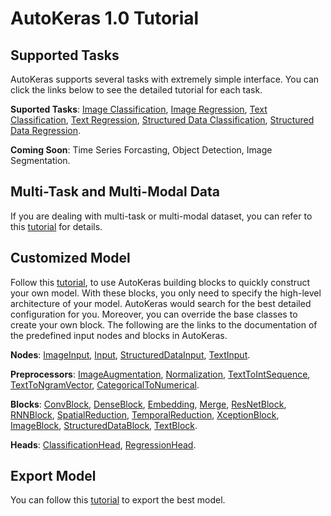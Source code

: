 # AutoKeras 1.0 Tutorial

## Supported Tasks

AutoKeras supports several tasks with extremely simple interface.
You can click the links below to see the detailed tutorial for each task.

**Suported Tasks**:
[Image Classification](/tutorial/image_classification),
[Image Regression](/tutorial/image_regression),
[Text Classification](/tutorial/text_classification),
[Text Regression](/tutorial/text_regression),
[Structured Data Classification](/tutorial/structured_data_classification),
[Structured Data Regression](/tutorial/structured_data_regression).

**Coming Soon**: Time Series Forcasting, Object Detection, Image Segmentation.


## Multi-Task and Multi-Modal Data

If you are dealing with multi-task or multi-modal dataset, you can refer to this
[tutorial](/tutorial/multi) for details.


## Customized Model

Follow this [tutorial](/tutorial/customized), to use AutoKeras building blocks to quickly construct your own
model.
With these blocks, you only need to specify the high-level architecture of your
model.
AutoKeras would search for the best detailed configuration for you.
Moreover, you can override the base classes to create your own block.
The following are the links to the documentation of the predefined input nodes and blocks in AutoKeras.

**Nodes**:
[ImageInput](/node/#imageinput-class),
[Input](/node/#input-class),
[StructuredDataInput](/node/#structureddatainput-class),
[TextInput](/node/#textinput-class).

**Preprocessors**:
[ImageAugmentation](/preprocessor/#imageaugmentation-class),
[Normalization](/preprocessor/#normalization-class),
[TextToIntSequence](/preprocessor/#texttointsequence-class),
[TextToNgramVector](/preprocessor/#texttongramvector-class),
[CategoricalToNumerical](/preprocessor/#categoricaltonumerical-class).

**Blocks**:
[ConvBlock](/block/#convblock-class),
[DenseBlock](/block/#denseblock-class),
[Embedding](/block/#embedding-class),
[Merge](/block/#merge-class),
[ResNetBlock](/block/#resnetblock-class),
[RNNBlock](/block/#rnnblock-class),
[SpatialReduction](/block/#spatialreduction-class),
[TemporalReduction](/block/#temporalreduction-class),
[XceptionBlock](/block/#xceptionblock-class),
[ImageBlock](/block/#imageblock-class),
[StructuredDataBlock](/block/#structureddatablock-class),
[TextBlock](/block/#textblock-class).

**Heads**:
[ClassificationHead](/head/#classificationhead-class),
[RegressionHead](/head/#regressionhead-class).

## Export Model
You can follow this [tutorial](/tutorial/export) to export the best model.

